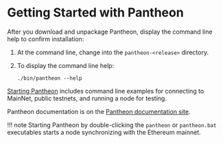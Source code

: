 # Getting Started with Pantheon

After you download and unpackage Pantheon, display the command line help to confirm installation:

1. At the command line, change into the `pantheon-<release>` directory. 

2. To display the command line help:
    ```
    ./bin/pantheon --help
   ```

[Starting Pantheon](https://docs.pantheon.pegasys.tech/en/stable/Getting-Started/Starting-Pantheon/) includes
command line examples for connecting to MainNet, public testnets, and running a node for testing. 

Pantheon documentation is on the [Pantheon documentation site](https://docs.pantheon.pegasys.tech/en/stable/). 

!!! note
    Starting Pantheon by double-clicking the `pantheon` or `pantheon.bat` executables starts a node synchronizing with the Ethereum mainnet. 
